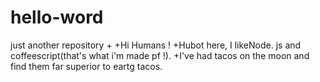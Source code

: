 # hello-word
just another repository
+
+Hi Humans !
+Hubot here, I likeNode. js and coffeescript(that's what i'm made pf !).
+I've had tacos on the moon and find them far superior to eartg tacos.
